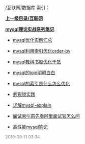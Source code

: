 /互联网/数据库 索引：


**[上一级目录/互联网](/互联网/index.md)**

**[mysql理论实战系列笔记](/互联网/数据库/mysql理论实战系列笔记/index.md)**

- [mysql优化实例汇总](/互联网/数据库/mysql优化实例汇总.md)

- [mysql利用索引优化order-by](/互联网/数据库/mysql利用索引优化order-by.md)

- [mysql教科书般优化干货](/互联网/数据库/mysql教科书般优化干货.md)

- [mysql的join明明白白](/互联网/数据库/mysql的join明明白白.md)

- [mysql的索引是什么怎么优化](/互联网/数据库/mysql的索引是什么怎么优化.md)

- [悲观锁实践](/互联网/数据库/悲观锁实践.md)

- [详解mysql-explain](/互联网/数据库/详解mysql-explain.md)

- [面试索引前先看阿里面试官怎么问](/互联网/数据库/面试索引前先看阿里面试官怎么问.md)

- [高性能mysql笔记](/互联网/数据库/高性能mysql笔记.md)


<font size=2 color='grey'> 2019-09-11 03:34 </font>